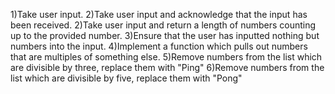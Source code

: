 1)Take user input.
2)Take user input and acknowledge that the input has been received.
2)Take user input and return a length of numbers counting up to the provided number.
3)Ensure that the user has inputted nothing but numbers into the input.
4)Implement a function which pulls out numbers that are multiples of something else.
5)Remove numbers from the list which are divisible by three, replace them with "Ping"
6)Remove numbers from the list which are divisible by five, replace them with "Pong"
